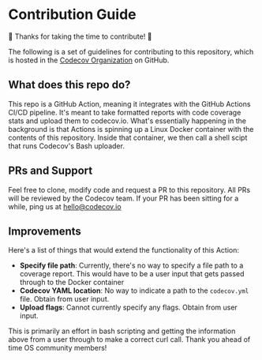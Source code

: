 # Contribution Guide

:tada: Thanks for taking the time to contribute! :tada:

The following is a set of guidelines for contributing to this repository, which is hosted in the [Codecov Organization](https://github.com/codecov) on GitHub. 

## What does this repo do?

This repo is a GitHub Action, meaning it integrates with the GitHub Actions CI/CD pipeline. It's meant to take formatted reports with code coverage stats and upload them to codecov.io. What's essentially happening in the background is that Actions is spinning up a Linux Docker container with the contents of this repository. Inside that container, we then call a shell scipt that runs Codecov's Bash uploader. 

## PRs and Support

Feel free to clone, modify code and request a PR to this repository. All PRs will be reviewed by the Codecov team. If your PR has been sitting for a while, ping us at hello@codecov.io 

## Improvements

Here's a list of things that would extend the functionality of this Action:

* **Specify file path**:     Currently, there's no way to specify a file path to a coverage report. This would have to be a user input that gets passed through to the Docker container
* **Codecov YAML location**: No way to indicate a path to the `codecov.yml` file. Obtain from user input.
* **Upload flags**: Cannot currently specify any flags. Obtain from user input.

This is primarily an effort in bash scripting and getting the information above from a user through to make a correct curl call. Thank you ahead of time OS community members!